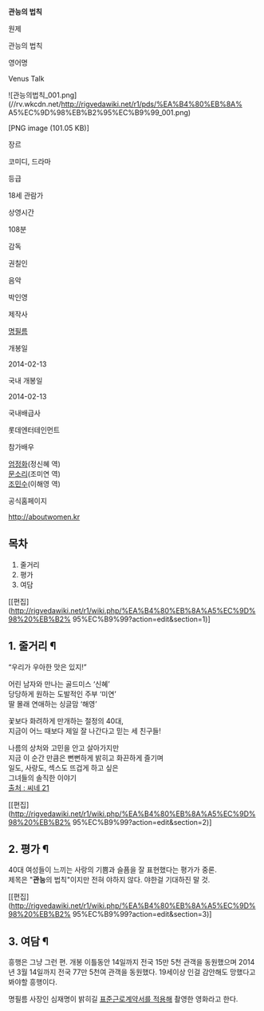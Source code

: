 **관능의 법칙**

원제

관능의 법칙

영어명

Venus Talk

![관능의법칙_001.png](//rv.wkcdn.net/http://rigvedawiki.net/r1/pds/%EA%B4%80%EB%8A%
A5%EC%9D%98%EB%B2%95%EC%B9%99_001.png)

[PNG image (101.05 KB)]

장르

코미디, 드라마

등급

18세 관람가

상영시간

108분

감독

권칠인

음악

박인영

제작사

[명필름](%EB%AA%85%ED%95%84%EB%A6%84.md)

개봉일

2014-02-13

국내 개봉일

2014-02-13

국내배급사

롯데엔터테인먼트

참가배우

[엄정화](%EC%97%84%EC%A0%95%ED%99%94.md)(정신혜 역)  
[문소리](%EB%AC%B8%EC%86%8C%EB%A6%AC.md)(조미연 역)  
[조민수](%EC%A1%B0%EB%AF%BC%EC%88%98.md)(이해영 역)

공식홈페이지

<http://aboutwomen.kr>

## 목차

    

1. 줄거리 
2. 평가 
3. 여담 

[[편집](http://rigvedawiki.net/r1/wiki.php/%EA%B4%80%EB%8A%A5%EC%9D%98%20%EB%B2%
95%EC%B9%99?action=edit&section=1)]

## 1. 줄거리 ¶

“우리가 우아한 맛은 있지!”

  

어린 남자와 만나는 골드미스 ‘신혜’  
당당하게 원하는 도발적인 주부 ‘미연’  
딸 몰래 연애하는 싱글맘 ‘해영’

  

꽃보다 화려하게 만개하는 절정의 40대,  
지금이 어느 때보다 제일 잘 나간다고 믿는 세 친구들!

  

나름의 상처와 고민을 안고 살아가지만  
지금 이 순간 만큼은 뻔뻔하게 밝히고 화끈하게 즐기며  
일도, 사랑도, 섹스도 뜨겁게 하고 싶은  
그녀들의 솔직한 이야기  
[출처 : 씨네 21](http://www.cine21.com/movie/info/movie_id/39203)

  

[[편집](http://rigvedawiki.net/r1/wiki.php/%EA%B4%80%EB%8A%A5%EC%9D%98%20%EB%B2%
95%EC%B9%99?action=edit&section=2)]

## 2. 평가 ¶

40대 여성들이 느끼는 사랑의 기쁨과 슬픔을 잘 표현했다는 평가가 중론.  
제목은 "**관능**의 법칙"이지만 전혀 야하지 않다. 야한걸 기대하진 말 것.

  

[[편집](http://rigvedawiki.net/r1/wiki.php/%EA%B4%80%EB%8A%A5%EC%9D%98%20%EB%B2%
95%EC%B9%99?action=edit&section=3)]

## 3. 여담 ¶

흥행은 그냥 그런 편. 개봉 이틀동안 14일까지 전국 15만 5천 관객을 동원했으며 2014년 3월 14일까지 전국 77만 5천여 관객을
동원했다. 19세이상 인걸 감안해도 망했다고 봐야할 흥행이다.

  

명필름 사장인 심재명이 밝히길 [표준근로계약서를 적용해](http://www.cine21.com/news/view/mag_id/75737)
촬영한 영화라고 한다.

